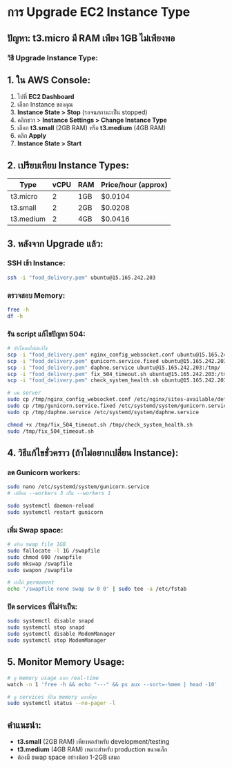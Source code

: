 # การ Upgrade EC2 Instance Type

## ปัญหา: t3.micro มี RAM เพียง 1GB ไม่เพียงพอ

### วิธี Upgrade Instance Type:

## 1. ใน AWS Console:
1. ไปที่ **EC2 Dashboard**
2. เลือก Instance ของคุณ
3. **Instance State > Stop** (รอจนสถานะเป็น stopped)
4. คลิกขวา > **Instance Settings > Change Instance Type**
5. เลือก **t3.small** (2GB RAM) หรือ **t3.medium** (4GB RAM)
6. คลิก **Apply**
7. **Instance State > Start**

## 2. เปรียบเทียบ Instance Types:

| Type | vCPU | RAM | Price/hour (approx) |
|------|------|-----|-------------------|
| t3.micro | 2 | 1GB | $0.0104 |
| t3.small | 2 | 2GB | $0.0208 |
| t3.medium | 2 | 4GB | $0.0416 |

## 3. หลังจาก Upgrade แล้ว:

### SSH เข้า Instance:
```bash
ssh -i "food_delivery.pem" ubuntu@15.165.242.203
```

### ตรวจสอบ Memory:
```bash
free -h
df -h
```

### รัน script แก้ไขปัญหา 504:
```bash
# อัปโหลดไฟล์แก้ไข
scp -i "food_delivery.pem" nginx_config_websocket.conf ubuntu@15.165.242.203:/tmp/
scp -i "food_delivery.pem" gunicorn.service.fixed ubuntu@15.165.242.203:/tmp/
scp -i "food_delivery.pem" daphne.service ubuntu@15.165.242.203:/tmp/
scp -i "food_delivery.pem" fix_504_timeout.sh ubuntu@15.165.242.203:/tmp/
scp -i "food_delivery.pem" check_system_health.sh ubuntu@15.165.242.203:/tmp/

# บน server
sudo cp /tmp/nginx_config_websocket.conf /etc/nginx/sites-available/default
sudo cp /tmp/gunicorn.service.fixed /etc/systemd/system/gunicorn.service
sudo cp /tmp/daphne.service /etc/systemd/system/daphne.service

chmod +x /tmp/fix_504_timeout.sh /tmp/check_system_health.sh
sudo /tmp/fix_504_timeout.sh
```

## 4. วิธีแก้ไขชั่วคราว (ถ้าไม่อยากเปลี่ยน Instance):

### ลด Gunicorn workers:
```bash
sudo nano /etc/systemd/system/gunicorn.service
# เปลี่ยน --workers 3 เป็น --workers 1

sudo systemctl daemon-reload
sudo systemctl restart gunicorn
```

### เพิ่ม Swap space:
```bash
# สร้าง swap file 1GB
sudo fallocate -l 1G /swapfile
sudo chmod 600 /swapfile
sudo mkswap /swapfile
sudo swapon /swapfile

# ทำให้ permanent
echo '/swapfile none swap sw 0 0' | sudo tee -a /etc/fstab
```

### ปิด services ที่ไม่จำเป็น:
```bash
sudo systemctl disable snapd
sudo systemctl stop snapd
sudo systemctl disable ModemManager
sudo systemctl stop ModemManager
```

## 5. Monitor Memory Usage:

```bash
# ดู memory usage แบบ real-time
watch -n 1 'free -h && echo "---" && ps aux --sort=-%mem | head -10'

# ดู services ที่กิน memory มากที่สุด
sudo systemctl status --no-pager -l
```

## คำแนะนำ:
- **t3.small** (2GB RAM) เพียงพอสำหรับ development/testing
- **t3.medium** (4GB RAM) เหมาะสำหรับ production ขนาดเล็ก
- ต้องมี swap space อย่างน้อย 1-2GB เสมอ